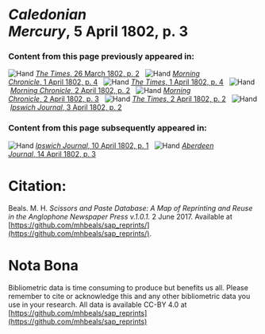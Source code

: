 # *Caledonian Mercury*, 5 April 1802, p. 3  
  
### Content from this page previously appeared in:  
![Hand](http://scissorsandpaste.net/wp-content/uploads/2017/06/smallhandpointer.png) [*The Times*, 26 March 1802, p. 2](https://mhbeals.github.io/sap_html/The-Times/The-Times-26-March-1802-p-2)  
![Hand](http://scissorsandpaste.net/wp-content/uploads/2017/06/smallhandpointer.png) [*Morning Chronicle*, 1 April 1802, p. 4](https://mhbeals.github.io/sap_html/Morning-Chronicle/Morning-Chronicle-1-April-1802-p-4)  
![Hand](http://scissorsandpaste.net/wp-content/uploads/2017/06/smallhandpointer.png) [*The Times*, 1 April 1802, p. 4](https://mhbeals.github.io/sap_html/The-Times/The-Times-1-April-1802-p-4)  
![Hand](http://scissorsandpaste.net/wp-content/uploads/2017/06/smallhandpointer.png) [*Morning Chronicle*, 2 April 1802, p. 2](https://mhbeals.github.io/sap_html/Morning-Chronicle/Morning-Chronicle-2-April-1802-p-2)  
![Hand](http://scissorsandpaste.net/wp-content/uploads/2017/06/smallhandpointer.png) [*Morning Chronicle*, 2 April 1802, p. 3](https://mhbeals.github.io/sap_html/Morning-Chronicle/Morning-Chronicle-2-April-1802-p-3)  
![Hand](http://scissorsandpaste.net/wp-content/uploads/2017/06/smallhandpointer.png) [*The Times*, 2 April 1802, p. 2](https://mhbeals.github.io/sap_html/The-Times/The-Times-2-April-1802-p-2)  
![Hand](http://scissorsandpaste.net/wp-content/uploads/2017/06/smallhandpointer.png) [*Ipswich Journal*, 3 April 1802, p. 2](https://mhbeals.github.io/sap_html/Ipswich-Journal/Ipswich-Journal-3-April-1802-p-2)  
  
### Content from this page subsequently appeared in:  
![Hand](http://scissorsandpaste.net/wp-content/uploads/2017/06/smallhandpointer.png) [*Ipswich Journal*, 10 April 1802, p. 1](https://mhbeals.github.io/sap_html/Ipswich-Journal/Ipswich-Journal-10-April-1802-p-1)  
![Hand](http://scissorsandpaste.net/wp-content/uploads/2017/06/smallhandpointer.png) [*Aberdeen Journal*, 14 April 1802, p. 3](https://mhbeals.github.io/sap_html/Aberdeen-Journal/Aberdeen-Journal-14-April-1802-p-3)  


# Citation: 

Beals. M. H. *Scissors and Paste Database: A Map of Reprinting and Reuse in the Anglophone Newspaper Press v.1.0.1.* 2 June 2017. Available at [https://github.com/mhbeals/sap_reprints/](https://github.com/mhbeals/sap_reprints/). 

# Nota Bona

Bibliometric data is time consuming to produce but benefits us all. Please remember to cite or acknowledge this and any other bibliometric data you use in your research. All data is available CC-BY 4.0 at [https://github.com/mhbeals/sap_reprints](https://github.com/mhbeals/sap_reprints)